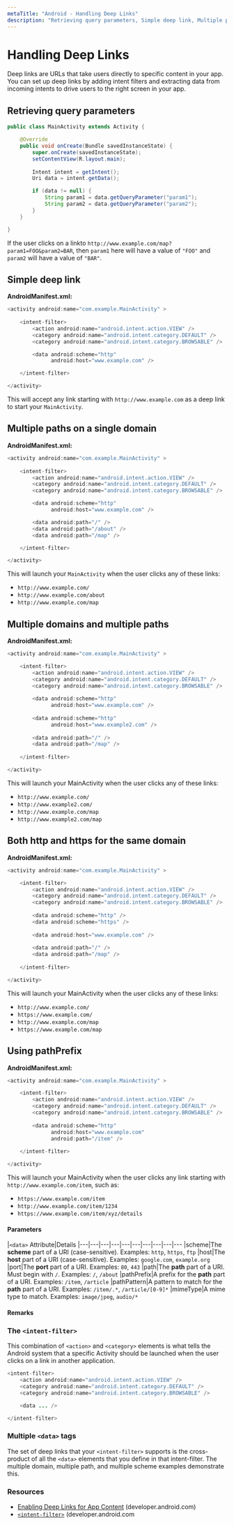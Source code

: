 ```yaml
---
metaTitle: "Android - Handling Deep Links"
description: "Retrieving query parameters, Simple deep link, Multiple paths on a single domain, Multiple domains and multiple paths, Both http and https for the same domain, Using pathPrefix"
---
```


# Handling Deep Links


Deep links are URLs that take users directly to specific content in your app. You can set up deep links by adding intent filters and extracting data from incoming intents to drive users to the right screen in your app.



## Retrieving query parameters


```java
public class MainActivity extends Activity {

    @Override
    public void onCreate(Bundle savedInstanceState) {
        super.onCreate(savedInstanceState);
        setContentView(R.layout.main);
    
        Intent intent = getIntent();
        Uri data = intent.getData();

        if (data != null) {
            String param1 = data.getQueryParameter("param1");
            String param2 = data.getQueryParameter("param2");
        }
    }

}

```

If the user clicks on a linkto `http://www.example.com/map?param1=FOO&param2=BAR`, then `param1` here will have a value of `"FOO"` and `param2` will have a value of `"BAR"`.



## Simple deep link


**AndroidManifest.xml:**

```java
<activity android:name="com.example.MainActivity" >
    
    <intent-filter>
        <action android:name="android.intent.action.VIEW" />
        <category android:name="android.intent.category.DEFAULT" />
        <category android:name="android.intent.category.BROWSABLE" />

        <data android:scheme="http"
              android:host="www.example.com" />

    </intent-filter>

</activity>

```

This will accept any link starting with `http://www.example.com` as a deep link to start your `MainActivity`.



## Multiple paths on a single domain


**AndroidManifest.xml:**

```java
<activity android:name="com.example.MainActivity" >
    
    <intent-filter>
        <action android:name="android.intent.action.VIEW" />
        <category android:name="android.intent.category.DEFAULT" />
        <category android:name="android.intent.category.BROWSABLE" />

        <data android:scheme="http"
              android:host="www.example.com" />

        <data android:path="/" />
        <data android:path="/about" />
        <data android:path="/map" />

    </intent-filter>

</activity>

```

This will launch your `MainActivity` when the user clicks any of these links:

- `http://www.example.com/`
- `http://www.example.com/about`
- `http://www.example.com/map`



## Multiple domains and multiple paths


**AndroidManifest.xml:**

```java
<activity android:name="com.example.MainActivity" >

    <intent-filter>
        <action android:name="android.intent.action.VIEW" />
        <category android:name="android.intent.category.DEFAULT" />
        <category android:name="android.intent.category.BROWSABLE" />
    
        <data android:scheme="http"
              android:host="www.example.com" />
    
        <data android:scheme="http"
              android:host="www.example2.com" />
    
        <data android:path="/" />
        <data android:path="/map" />
    
    </intent-filter>

</activity>

```

This will launch your MainActivity when the user clicks any of these links:

- `http://www.example.com/`
- `http://www.example2.com/`
- `http://www.example.com/map`
- `http://www.example2.com/map`



## Both http and https for the same domain


**AndroidManifest.xml:**

```java
<activity android:name="com.example.MainActivity" >

    <intent-filter>
        <action android:name="android.intent.action.VIEW" />
        <category android:name="android.intent.category.DEFAULT" />
        <category android:name="android.intent.category.BROWSABLE" />
    
        <data android:scheme="http" />
        <data android:scheme="https" />
    
        <data android:host="www.example.com" />
    
        <data android:path="/" />
        <data android:path="/map" />
    
    </intent-filter>

</activity>

```

This will launch your MainActivity when the user clicks any of these links:

- `http://www.example.com/`
- `https://www.example.com/`
- `http://www.example.com/map`
- `https://www.example.com/map`



## Using pathPrefix


**AndroidManifest.xml:**

```java
<activity android:name="com.example.MainActivity" >

    <intent-filter>
        <action android:name="android.intent.action.VIEW" />
        <category android:name="android.intent.category.DEFAULT" />
        <category android:name="android.intent.category.BROWSABLE" />
    
        <data android:scheme="http"
              android:host="www.example.com"
              android:path="/item" />
    
    </intent-filter>

</activity>

```

This will launch your MainActivity when the user clicks any link starting with `http://www.example.com/item`, such as:

- `https://www.example.com/item`
- `http://www.example.com/item/1234`
- `https://www.example.com/item/xyz/details`



#### Parameters


|`<data>` Attribute|Details
|---|---|---|---|---|---|---|---|---|---
|scheme|The **scheme** part of a URI (case-sensitive). Examples: `http`, `https`, `ftp`
|host|The **host** part of a URI (case-sensitive). Examples: `google.com`, `example.org`
|port|The **port** part of a URI. Examples: `80`, `443`
|path|The **path** part of a URI. Must begin with  `/`. Examples:  `/`, `/about`
|pathPrefix|A prefix for the **path** part of a URI. Examples: `/item`, `/article`
|pathPattern|A pattern to match for the **path** part of a URI. Examples: `/item/.*`, `/article/[0-9]*`
|mimeType|A mime type to match. Examples: `image/jpeg`, `audio/*`



#### Remarks


### The `<intent-filter>`

This combination of `<action>` and `<category>` elements is what tells the Android system that a specific Activity should be launched when the user clicks on a link in another application.

```java
<intent-filter>
    <action android:name="android.intent.action.VIEW" />
    <category android:name="android.intent.category.DEFAULT" />
    <category android:name="android.intent.category.BROWSABLE" />

    <data ... />

</intent-filter>

```

### Multiple `<data>` tags

The set of deep links that your `<intent-filter>` supports is the cross-product of all the `<data>` elements that you define in that intent-filter. The multiple domain, multiple path, and multiple scheme examples demonstrate this.

### Resources

- [Enabling Deep Links for App Content](https://developer.android.com/training/app-indexing/deep-linking.html) (developer.android.com)
- [`<intent-filter>`](https://developer.android.com/guide/topics/manifest/intent-filter-element.html) (developer.android.com

